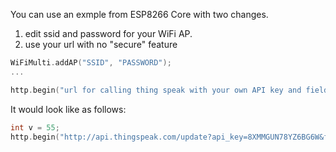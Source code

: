 
You can use an exmple from ESP8266 Core with two changes.
1. edit ssid and password for your WiFi AP.
2. use your url with no "secure" feature

``` C++
WiFiMulti.addAP("SSID", "PASSWORD");
...

http.begin("url for calling thing speak with your own API key and field value(s)");
```
It would look like as follows:
``` C++
int v = 55;
http.begin("http://api.thingspeak.com/update?api_key=8XMMGUN78YZ6BG6W&field1="+ String(v));

```
